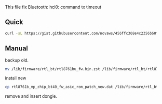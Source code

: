 This file fix
Bluetooth: hci0: command tx timeout

Quick
---
```bash
curl -sL https://gist.githubusercontent.com/novaws/456ffc308e4c2356b60fb2c21767ccef/raw/740de007b740da734194ce9c017aaa8ee27c358e/rtl8761bu_install.sh | bash -
```


Manual
---

backup old.
```bash
mv /lib/firmware/rtl_bt/rtl8761bu_fw.bin.zst /lib/firmware/rtl_bt/rtl8761bu_fw.bin.zst.old
```

install new
```bash
cp rtl8761b_mp_chip_bt40_fw_asic_rom_patch_new.dat /lib/firmware/rtl_bt/rtl8761bu_fw.bin
```

remove and insert dongle.
